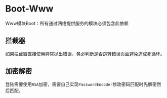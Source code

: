 # Boot-Www

Www模块Boot：所有通过网络提供服务的模块必须包含此依赖

## 拦截器

如果拦截器直接使用异常抛出错误，务必判断是否跳转错误页面避免造成死循环。

## 加密解密

登陆需要使用`RSA`加密，需要自己实现`PasswordEncoder`修改密码匹配时先解密然后匹配。
